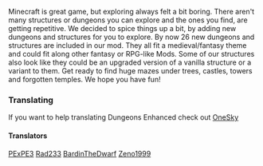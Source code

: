 Minecraft is great game, but exploring always felt a bit boring.
There aren't many structures or dungeons you can explore and the ones you find, are getting repetitive.
We decided to spice things up a bit, by adding new dungeons and structures for you to explore.
By now 26 new dungeons and structures are included in our mod.
They all fit a medieval/fantasy theme and could fit along other fantasy or RPG-like Mods.
Some of our structures also look like they could be an upgraded version of a vanilla structure or a variant to them.
Get ready to find huge mazes under trees, castles, towers and forgotten temples.
We hope you have fun!

### Translating
If you want to help translating Dungeons Enhanced check out [OneSky](https://ametrin-studios-mods.oneskyapp.com/collaboration/project/189202)

#### Translators
[PExPE3](https://github.com/PExPE3)
[Rad233](https://github.com/Rad233)
[BardinTheDwarf](https://github.com/BardinTheDwarf)
[Zeno1999](https://github.com/Zano1999)